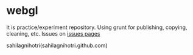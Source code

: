 # webgl

It is practice/experiment repository.
Using grunt for publishing, copying, cleaning, etc.
Issues on [issues pages](https://github.com/sahilagnihotri/webgl/issues)

sahilagnihotri(sahilagnihotri.github.com)
